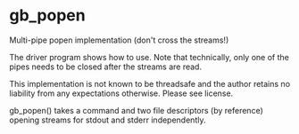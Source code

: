 # gb_popen
Multi-pipe popen implementation (don't cross the streams!)

The driver program shows how to use. Note that technically, only one of the pipes needs to be closed after the streams are read.

This implementation is not known to be threadsafe and the author retains no liability from any expectations otherwise. Please see license.

gb_popen() takes a command and two file descriptors (by reference) opening streams for stdout and stderr independently.
